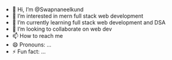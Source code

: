 - 👋 Hi, I’m @Swapnaneelkund
- 👀 I’m interested in mern full stack web development
- 🌱 I’m currently learning full stack web development and DSA
- 💞️ I’m looking to collaborate on web dev
- 📫 How to reach me 
- 😄 Pronouns: ...
- ⚡ Fun fact: ...

<!---
Swapnaneelkund/Swapnaneelkund is a ✨ special ✨ repository because its `README.md` (this file) appears on your GitHub profile.
You can click the Preview link to take a look at your changes.
--->
